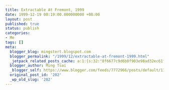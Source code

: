 ```yaml
---
title: Extractable At Fremont, 1999
date: 1999-12-19 00:19:00.000000000 +08:00
layout: post
published: true
status: publish
categories:
- Me
tags: []
meta:
  blogger_blog: mingstert.blogspot.com
  blogger_permalink: "/1999/12/extractable-at-fremont-1999.html"
  _jetpack_related_posts_cache: a:1:{s:32:"8f6677c9d6b0f903e98ad32ec61f8deb";a:2:{s:7:"expires";i:1447359395;s:7:"payload";a:3:{i:0;a:1:{s:2:"id";i:560;}i:1;a:1:{s:2:"id";i:5;}i:2;a:1:{s:2:"id";i:558;}}}}
  blogger_author: Ming Tsai
  _blogger_self: https://www.blogger.com/feeds/7772966/posts/default/113794677769086244
  original_post_id: '202'
  _wp_old_slug: '202'
---
```

<p><a href="http://photos1.blogger.com/blogger/1812/495/1024/DCP_1037.jpg"><img style="clear:all;float:left;cursor:hand;margin:0 10px 10px 0;" alt="" src="{{ site.JB.IMAGE_PATH }}/DCP_1037.jpg" border="0" /></a></p>
